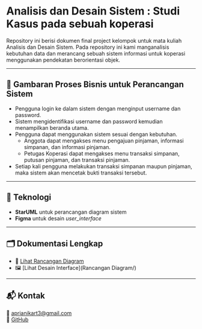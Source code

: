 # Analisis dan Desain Sistem : Studi Kasus pada sebuah koperasi

Repository ini berisi dokumen final project kelompok untuk mata kuliah Analisis dan Desain Sistem.
Pada repository ini kami manganalisis kebutuhan data dan merancang sebuah sistem informasi untuk koperasi menggunakan pendekatan berorientasi objek.

---

## 🧾 Gambaran Proses Bisnis untuk Perancangan Sistem

- Pengguna login ke dalam sistem dengan menginput username dan password.
- Sistem mengidentifikasi username dan password kemudian menampilkan beranda utama.
- Pengguna dapat menggunakan sistem sesuai dengan kebutuhan.
    - Anggota dapat mengakses menu pengajuan pinjaman, informasi simpanan, dan informasi pinjaman.
    - Petugas Koperasi dapat mengakses menu transaksi simpanan, putusan pinjaman, dan transaksi pinjaman.
- Setiap kali pengguna melakukan transaksi simpanan maupun pinjaman, maka sistem akan mencetak bukti transaksi tersebut.

---

## 📌 Teknologi

- **StarUML** untuk perancangan diagram sistem
- **Figma** untuk desain _user_interface_

---

## 🗂️ Dokumentasi Lengkap

- 📄 [Lihat Rancangan Diagram](./Rancangan20%Diagram/)
- 🖼️ [Lihat Desain Interface](Rancangan Diagram/)

---

## 📬 Kontak

📧 aprianikart3@gmail.com  
👤 [GitHub](https://github.com/aprianikartini)
